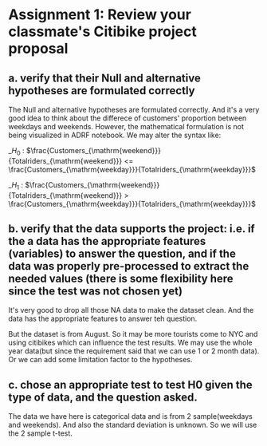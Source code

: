 # Assignment 1: Review your classmate's Citibike project proposal

## a. verify that their Null and alternative hypotheses are formulated correctly

The Null and alternative hypotheses are formulated correctly. And it's a very good idea to think about the differece of customers' proportion between weekdays and weekends. However, the mathematical formulation is not being visualized in ADRF notebook. We may alter the syntax like:

_$H_0$ : $\frac{Customers_{\mathrm{weekend}}}{Totalriders_{\mathrm{weekend}}} <= \frac{Customers_{\mathrm{weekday}}}{Totalriders_{\mathrm{weekday}}}$

_$H_1$ : $\frac{Customers_{\mathrm{weekend}}}{Totalriders_{\mathrm{weekend}}} > \frac{Customers_{\mathrm{weekday}}}{Totalriders_{\mathrm{weekday}}}$

## b. verify that the data supports the project: i.e. if the a data has the appropriate features (variables) to answer the question, and if the data was properly pre-processed to extract the needed values (there is some flexibility here since the test was not chosen yet)
It's very good to drop all those NA data to make the dataset clean. And the data has the appropriate features to answer teh question.

But the dataset is from August. So it may be more tourists come to NYC and using citibikes which can influence the test results. We may use the whole year data(but since the requirement said that we can use 1 or 2 month data). Or we can add some limitation factor to the hypotheses.

## c. chose an appropriate test to test H0 given the type of data, and the question asked. 


The data we have here is categorical data and is from 2 sample(weekdays and weekends). And also the standard deviation is unknown. So we will use the 2 sample t-test.






